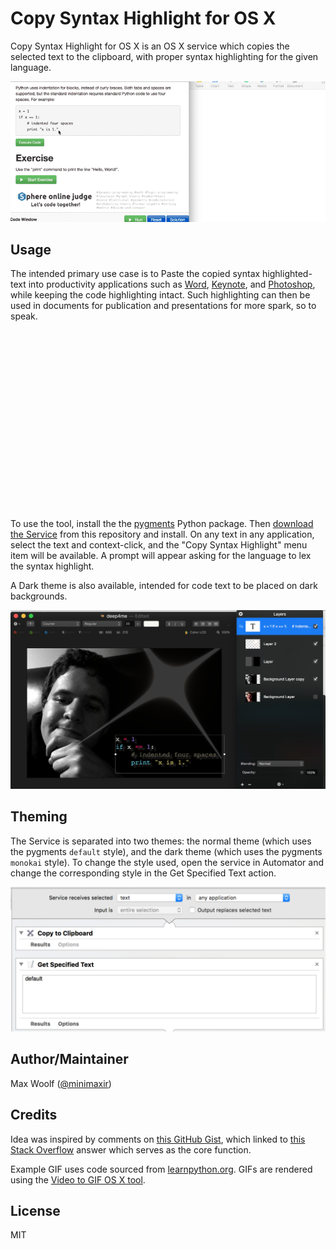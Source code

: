 # Copy Syntax Highlight for OS X

Copy Syntax Highlight for OS X is an OS X service which copies the selected text to the clipboard, with proper syntax highlighting for the given language.

![](/img/syntax_highlight.gif)

## Usage

The intended primary use case is to Paste the copied syntax highlighted-text into productivity applications such as [Word](https://products.office.com/en-us/word), [Keynote](http://www.apple.com/mac/keynote/), and [Photoshop](http://www.photoshop.com), while keeping the code highlighting intact. Such highlighting can then be used in documents for publication and presentations for more spark, so to speak.

![](/img/hello-world.gif)

To use the tool, install the the [pygments](http://pygments.org) Python package. Then [download the Service](https://github.com/minimaxir/copy-syntax-highlight-osx/blob/master/Copy%20Syntax%20Highlight.zip) from this repository and install. On any text in any application, select the text and context-click, and the "Copy Syntax Highlight" menu item will be available. A prompt will appear asking for the language to lex the syntax highlight.

A Dark theme is also available, intended for code text to be placed on dark backgrounds.

![](/img/deep4me.png)

## Theming

The Service is separated into two themes: the normal theme (which uses the pygments `default` style), and the dark theme (which uses the pygments `monokai` style). To change the style used, open the service in Automator and change the corresponding style in the Get Specified Text action.

![](/img/theme.png)

## Author/Maintainer

Max Woolf ([@minimaxir](http://minimaxir.com))

## Credits

Idea was inspired by comments on [this GitHub Gist](https://gist.github.com/jimbojsb/1630790), which linked to [this Stack Overflow](http://apple.stackexchange.com/questions/94222/how-to-get-automator-to-treat-text-as-rtf/94246#94246) answer which serves as the core function.

Example GIF uses code sourced from [learnpython.org](http://www.learnpython.org/en/Hello,_World!). GIFs are rendered using the [Video to GIF OS X tool](https://github.com/minimaxir/video-to-gif-osx).

## License

MIT